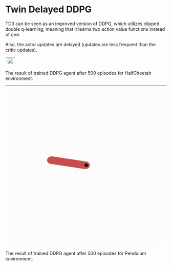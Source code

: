 # Twin Delayed DDPG

TD3 can be seen as an improved version of DDPG, which utilizes clipped double q-learning, meaning that it learns two action value functions instead of one.

Also, the actor updates are delayed (updates are less frequent than the critic updates).

![](gifs/halfcheetah.gif) |  
:-------------------------:|
The result of trained DDPG agent after 500 episodes for HalfCheetah environment.

![](gifs/pendulum.gif) |  
:-------------------------:|
The result of trained DDPG agent after 500 episodes for Pendulum environment.